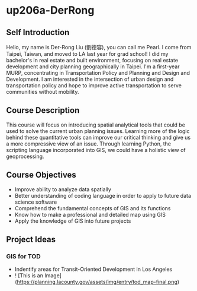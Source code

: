 # up206a-DerRong
## Self Introduction
Hello, my name is Der-Rong Liu (劉德容), you can call me Pearl. I come from Taipei, Taiwan, and moved to LA last year for grad school! I did my bachelor's in real estate and built environment, focusing on real estate development and city planning geographically in Taipei. I'm a first-year MURP, concentrating in Transportation Policy and Planning and Design and Development. I am interested in the intersection of urban design and transportation policy and hope to improve active transportation to serve communities without mobility.

## Course Description
This course will focus on introducing spatial analytical tools that could be used to solve the current urban planning issues. Learning more of the logic behind these quantitative tools can improve our critical thinking and give us a more compressive view of an issue. Through learning Python, the scripting language incorporated into GIS, we could have a holistic view of geoprocessing.

## Course Objectives
* Improve ability to analyze data spatially
* Better understanding of coding language in order to apply to future data science software
* Comprehend the fundamental concepts of GIS and its functions
* Know how to make a professional and detailed map using GIS
* Apply the knowledge of GIS into future projects

## Project Ideas
### GIS for TOD
* Indentify areas for Transit-Oriented Development in Los Angeles
* ! [This is an Image] (https://planning.lacounty.gov/assets/img/entry/tod_map-final.png)

